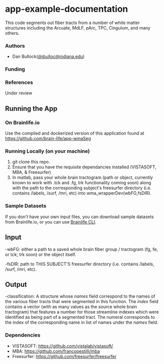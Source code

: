 # app-example-documentation
This code segments out fiber tracts from a number of white matter structures including the Arcuate, MdLF, pArc, TPC, Cingulum, and many others. 

### Authors
- Dan Bullock(dnbulloc@indiana.edu)

### Funding 

### References 
Under review

## Running the App 

### On Brainlife.io

Use the compiled and dockerized version of this application found at https://github.com/brain-life/app-wmaSeg

### Running Locally (on your machine)

1.  git clone this repo.
2.  Ensure that you have the requisite dependancies installed (VISTASOFT, MBA, & Freesurfer)
3.  In matlab, pass your whole brain tractogram (path or object, currently known to work with .tck and .fg, trk functionality coming soon) along with the path to the corresponding subject's freesurfer directory (i.e. contains /labels, /surf, /mri, etc) into wma_wrapperDev(wbFG,fsDIR).

### Sample Datasets

If you don't have your own input files, you can download sample datasets from Brainlife.io, or you can use [Brainlife CLI](https://github.com/brain-life/cli).

## Input
-wbFG: either a path to a saved whole brain fiber group / tractogram (fg, fe, or tck; trk soon) or the object itself. 

-fsDIR: path  to THIS SUBJECT'S freesurfer directory (i.e. contains /labels, /surf, /mri, etc).

## Output

-classification:  A structure whose *names* field correspond to the names of the various fiber tracts that were segmented in this function.  The *index* field contains a vector (with as many values as the source whole brain tractogram) that features a number for those streamline indexes which were identified as being part of a segmented tract.  The numeral corresponds to the index of the corresponding name in list of names under the *names* field.

### Dependencies

  - VISTASOFT: https://github.com/vistalab/vistasoft/
  - MBA: https://github.com/francopestilli/mba
  - Freesurfer: https://github.com/freesurfer/freesurfer
